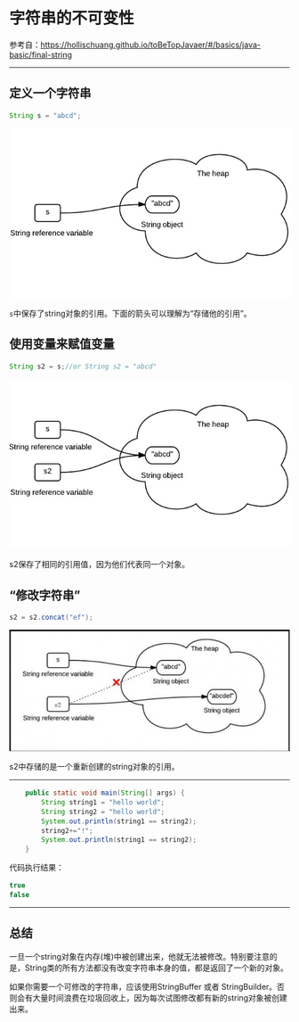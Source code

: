 # 字符串的不可变性

参考自：https://hollischuang.github.io/toBeTopJavaer/#/basics/java-basic/final-string

---

## 定义一个字符串

```java
String s = "abcd";
```

![img](markdown/字符串_字符串的不可变性.assets/String-Immutability-1.jpeg)

`s`中保存了string对象的引用。下面的箭头可以理解为“存储他的引用”。

## 使用变量来赋值变量

```java
String s2 = s;//or String s2 = "abcd"
```

![String-Immutability-2](markdown/字符串_字符串的不可变性.assets/String-Immutability-2.jpeg)

s2保存了相同的引用值，因为他们代表同一个对象。

## “修改字符串”

```java
s2 = s2.concat("ef");
```

![image-20200427173848469](markdown/字符串_字符串的不可变性.assets/image-20200427173848469.png)

s2中存储的是一个重新创建的string对象的引用。

---

```java
    public static void main(String[] args) {
        String string1 = "hello world";
        String string2 = "hello world";
        System.out.println(string1 == string2);
        string2+="!";
        System.out.println(string1 == string2);
    }
```

代码执行结果：

```java
true
false
```

---

## 总结

一旦一个string对象在内存(堆)中被创建出来，他就无法被修改。特别要注意的是，String类的所有方法都没有改变字符串本身的值，都是返回了一个新的对象。

如果你需要一个可修改的字符串，应该使用StringBuffer 或者 StringBuilder。否则会有大量时间浪费在垃圾回收上，因为每次试图修改都有新的string对象被创建出来。